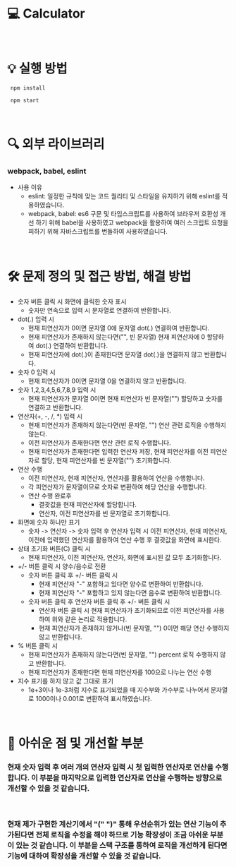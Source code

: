 

# 💻 Calculator

<br>

# 💡 실행 방법
```
 npm install

 npm start
```

<br>

# 🔍 외부 라이브러리

### webpack, babel, eslint
- 사용 이유
  - eslint: 일정한 규칙에 맞는 코드 퀄리티 및 스타일을 유지하기 위해 eslint를 적용하였습니다.
  - webpack, babel: es6 구문 및 타입스크립트를 사용하여 브라우저 호환성 개선 하기 위해 babel을 사용하였고 webpack을 활용하여 여러 스크립트 요청을 피하기 위해 자바스크립트를 번들하여 사용하였습니다.

<br>

# 🛠 문제 정의 및 접근 방법, 해결 방법
- 숫자 버튼 클릭 시 화면에 클릭한 숫자 표시
  - 숫자만 연속으로 입력 시 문자열로 연결하여 반환합니다.
- dot(.) 입력 시
  - 현재 피연산자가 0이면 문자열 0에 문자열 dot(.) 연결하여 반환합니다.
  - 현재 피연산자가 존재하지 않는다면("", 빈 문자열) 현재 피연산자에 0 할당하여 dot(.) 연결하여 반환합니다.
  - 현재 피연산자에 dot(.)이 존재한다면 문자열 dot(.)을 연결하지 않고 반환합니다.
- 숫자 0 입력 시
  - 현재 피연산자가 0이면 문자열 0을 연결하지 않고 반환합니다.
- 숫자 1,2,3,4,5,6,7,8,9 입력 시
  - 현재 피연산자가 문자열 0이면 현재 피연산자 빈 문자열("") 할당하고 숫자를 연결하고 반환합니다.
- 연산자(+, -, /, *) 입력 시
  - 현재 피연산자가 존재하지 않는다면(빈 문자열, "") 연산 관련 로직을 수행하지 않는다.
  - 이전 피연산자가 존재한다면 연산 관련 로직 수행합니다.
  - 현재 피연산자가 존재한다면 입력한 연산자 저장, 현재 피연산자를 이전 피연산자로 할당, 현재 피연산자를 빈 문자열("") 초기화합니다.
- 연산 수행
    - 이전 피연산자, 현재 피연산자, 연산자를 활용하여 연산을 수행합니다.
    - 각 피연산자가 문자열이므로 숫자로 변환하여 해당 연산을 수행합니다.
    - 연산 수행 완료후
      - 결괏값을 현재 피연산자에 할당합니다.
      - 연산자, 이전 피연산자를 빈 문자열로 초기화합니다.
- 화면에 숫자 하나만 표기
  - 숫자 -> 연산자 -> 숫자 입력 후 연산자 입력 시 이전 피연산자, 현재 피연산자, 이전에 입력했던 연산자를 활용하여 연산 수행 후 결괏값을 화면에 표시한다.
- 상태 초기화 버튼(C) 클릭 시
  - 현재 피연산자, 이전 피연산자, 연산자, 화면에 표시된 값 모두 초기화합니다.
- +/- 버튼 클릭 시 양수/음수로 전환
  - 숫자 버튼 클릭 후 +/- 버튼 클릭 시
    - 현재 피연산자 "-" 포함하고 있다면 양수로 변환하여 반환합니다.
    - 현재 피연산자 "-" 포함하고 있지 않는다면 음수로 변환하여 반환합니다.
  - 숫자 버튼 클릭 후 연산자 버튼 클릭 후 +/- 버튼 클릭 시
    - 연산자 버튼 클릭 시 현재 피연산자가 초기화되므로 이전 피연산자를 사용하여 위와 같은 논리로 적용합니다.
    - 현재 피연산자가 존재하지 않거나(빈 문자열, "") 0이면 해당 연산 수행하지 않고 반환합니다.
- % 버튼 클릭 시
  - 현재 피연산자가 존재하지 않는다면(빈 문자열, "") percent 로직 수행하지 않고 반환합니다.
  - 현재 피연산자가 존재한다면 현재 피연산자를 100으로 나누는 연산 수행
- 지수 표기를 하지 않고 값 그대로 표기
  - 1e+3이나 1e-3처럼 지수로 표기되었을 때 지수부와 가수부로 나누어서 문자열로 1000이나 0.001로 변환하여 표시하였습니다.

<br>

# 🙏 아쉬운 점 및 개선할 부분

### 현재 숫자 입력 후 여러 개의 연산자 입력 시 첫 입력한 연산자로 연산을 수행합니다. 이 부분을 마지막으로 입력한 연산자로 연산을 수행하는 방향으로 개선할 수 있을 것 같습니다.

<br />

### 현재 제가 구현한 계산기에서 "(" ")" 통해 우선순위가 있는 연산 기능이 추가된다면 전체 로직을 수정을 해야 하므로 기능 확장성이 조금 아쉬운 부분이 있는 것 같습니다. 이 부분을 스택 구조를 통하여 로직을 개선하게 된다면 기능에 대하여 확장성을 개선할 수 있을 것 같습니다.
